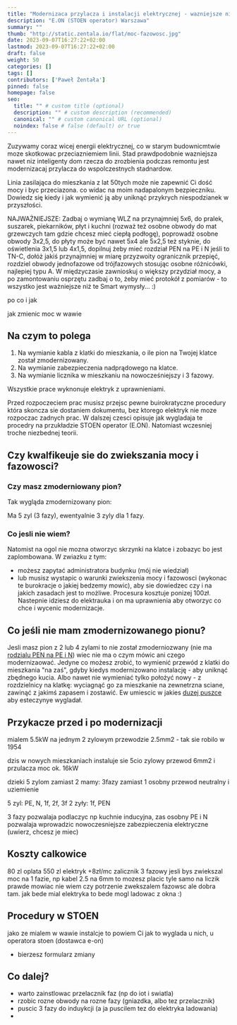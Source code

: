 ```yaml
---
title: "Modernizaca przylacza i instalacji elektrycznej - wazniejsze niz smart home"
description: "E.ON (STOEN operator) Warszawa"
summary: ""
thumb: "http://static.zentala.io/flat/moc-fazowosc.jpg"
date: 2023-09-07T16:27:22+02:00
lastmod: 2023-09-07T16:27:22+02:00
draft: false
weight: 50
categories: []
tags: []
contributors: ['Paweł Żentała']
pinned: false
homepage: false
seo:
  title: "" # custom title (optional)
  description: "" # custom description (recommended)
  canonical: "" # custom canonical URL (optional)
  noindex: false # false (default) or true
---
```


Zuzywamy coraz wicej energii elektrycznej, co w starym budownicmtwie moze skotkowac przeciazniemiem linii. Stad prawdpodobnie wazniejsza nawet niz inteligenty dom rzecza do zrozbienia podczas remontu jest modernizacaj przylacza do wspolczestnych stadnardow.

 Linia zasilająca do mieszkania z lat 50tych może nie zapewnić Ci dość mocy i byc przeciazona. co widac na moim nadapalonym bezpieczniku. Dowiedz się kiedy i jak wymienić ją aby uniknąć przykrych niespodzianek w przyszłości.



NAJWAŻNIEJSZE: Zadbaj o wymianę WLZ na przynajmniej 5x6, do pralek, suszarek, piekarników, płyt i kuchni (rozważ też osobne obwody do mat grzewczych tam gdzie chcesz mieć ciepłą podłogę), poprowadź osobne obwody 3x2,5, do płyty może być nawet 5x4 ale 5x2,5 też styknie, do oświetlenia 3x1,5 lub 4x1,5, dopilnuj żeby mieć rozdział PEN na PE i N jeśli to TN-C, dołóż jakiś przynajmniej w miarę przyzwoity ogranicznik przepięć, rozdziel obwody jednofazowe od trójfazowych stosując osobne różnicówki, najlepiej typu A. W międzyczasie zawnioskuj o większy przydział mocy, a po zamontowaniu osprzętu zadbaj o to, żeby mieć protokół z pomiarów - to wszystko jest ważniejsze niż te Smart wymysły... :)





po co i jak

jak zmienic moc w wawie

## Na czym to polega

1) Na wymianie kabla z klatki do mieszkania, o ile pion na Twojej klatce został zmodernizowany.
2) Na wymianie zabezpieczenia nadprądowego na klatce.
3) Na wymianie licznika w mieszkaniu na nowocześniejszy i 3 fazowy.

Wszystkie prace wyknonuje elektryk z uprawnieniami.

Przed rozpoczeciem prac musisz przejsc pewne buirokratyczne procedury która skoncza sie dostaniem dokumentu, bez ktorego elektryk nie moze rozpoczac zadnych prac. W dalszej czesci opisuje jak wygladaja te procedry na przukładzie STOEN operator (E.ON). Natomiast wczesniej troche niezbednej teorii.

## Czy kwalfikeuje sie do zwiekszania mocy i fazowosci?

### Czy masz zmoderniowany pion?

Tak wygląda zmodernizowany pion:

Ma 5 zyl (3 fazy), ewentyalnie 3 zyly dla 1 fazy.

### Co jesli nie wiem?
Natomist na ogol nie mozna otworzyc skrzynki na klatce i zobazyc bo jest zaplombowana. W zwiazku z tym:
* możesz zapytać administratora budynku (mój nie wiedział)
* lub musisz wystapic o warunki zwiekszenia mocy i fazowosci (wykonac te burokracje o jakiej bedzemy mowic), aby sie dowiedzec czy i na jakich zasadach jest to możliwe. Procesura kosztuje ponizej 100zł. Nastepnie idziesz do elektrauka i on ma uprawnienia aby otworzyc co chce i wycenic modernizacje.

## Co jeśli nie mam zmodernizowanego pionu?

Jesli masz pion z 2 lub 4 zylami to nie został zmoderniozwany (nie ma [rodzialu PEN na PE i N]()) wiec nie ma o czym mówic ani czego modernizaować. Jedyne co możesz zrobić, to wymienić przewód z klatki do mieszkania "na zaś", gdyby kiedys modernizowano instalację - aby uniknąć zbędnego kucia. Albo nawet nie wymieniać tylko położyć nowy - z rozdzielnicy na klatkę: wyciagnąć go za mieszkanie na zewnetrzna sciane, zawinąć z jakimś zapasem i zostawić. Ew umiescic w jakies [duzej puszce]() aby esteczynye wygladał.

## Przykacze przed i po modernizacji
mialem 5.5kW na jednym 2 zylowym przewodzie 2.5mm2 - tak sie robilo w 1954

dzis w nowych mieszkaniach instaluje sie 5cio zylowy przewod 6mm2 i przulacza moc ok. 16kW

dzieki 5 zylom zamiast 2 mamy:
3fazy zamiast 1
osobny przewod neutralny i uziemienie

5 zyl: PE, N, 1f, 2f, 3f
2 zyły: 1f, PEN

3 fazy pozwalaja podlaczyc np kuchnie inducyjna, zas osobny PE i N pozwalaja wprowadzic nowoczesniejsze zabezpieczenia elektryczne (uwierz, chcesz je miec)


## Koszty calkowice

80 zl oplata
550 zl elektryk
+8zł/mc zalicznik 3 fazowy
jesli bys zwiekszal moc na 1 fazie, np kabel 2.5 na 6mm to mozesz placic tyle samo na liczik
prawde mowiac nie wiem czy potrzenie zwekszalem fazowsc ale dobra tam. jak bede mial elektryka to bede mogl ladowac z okna :)

## Procedury w STOEN
jako ze mialem w wawie instalcje to powiem Ci jak to wyglada u nich, u operatora stoen (dostawca e-on)
- bierzesz formularz zmiany

## Co dalej?
- warto zainstlowac przelacznik faz (np do iot i swiatla)
- rzobic rozne obwody na rozne fazy (gniazdka, albo tez przelacznik)
- puscic 3 fazy do induykcji (a ja puscilem tez do elektryka ladowania)
-
